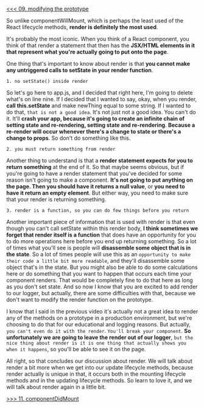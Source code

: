 [<<< 09. modifying the prototype](https://github.com/xgirma/react-lifecycles/tree/master/chapters/09)

So unlike componentWillMount, which is perhaps the least used of the React lifecycle methods, **render is definitely the most used**. 

It's probably the most iconic. When you think of a React component, you think of that render a statement that then has the **JSX/HTML elements in it that represent what you're actually going to put onto the page**. 

One thing that's important to know about render is that **you cannot make any untriggered calls to setState in your render function**. 
    
    1. no setState() inside render

So let's go here to app.js, and I decided that right here, I'm going to delete what's on line nine. If I decided that I wanted to say, okay, when you render, **call this.setState** and make newThing equal to some string. If I wanted to do that, `that is not a good idea`. It's not just not a good idea. You can't do it. It'll **crash your app, because it's going to create an infinite chain of setting state and re-rendering, setting state and re-rendering**. **Because a re-render will occur whenever there's a change to state or there's a change to props**. So don't do something like this. 

    2. you must return something from render
    
Another thing to understand is that a **render statement expects for you to return something** at the end of it. So that maybe seems obvious, but if you're going to have a render statement that you've decided for some reason isn't going to make a component. **It's not going to put anything on the page. Then you should have it returns a null value**, or **you need to have it return an empty element**. But either way, you need to make sure that your render is returning something. 

    3. render is a function, so you can do few things before you return

Another important piece of information that is used with render is that even though you can't call setState within this render body, **I think sometimes we forget that render itself is a function** that does have an opportunity for you to do more operations here before you end up returning something. So a lot of times what you'll see is people will **disassemble some object that is in the state**. So a lot of times people will use this as an `opportunity to make their code a little bit more readable`, and they'll disassemble some object that's in the state. But you might also be able to do some calculations here or do something that you want to happen that occurs each time your component renders. That would be completely fine to do that here as long as you don't set state. And so now I know that you are excited to add render to our logger, but actually, there are some difficulties with that, because we don't want to modify the render function on the prototype. 


I know that I said in the previous video it's actually not a great idea to render any of the methods on a prototype in a production environment, but we're choosing to do that for our educational and logging reasons. But actually, `you can't even do it with the render`. `You'll break your component`. **So unfortunately we are going to leave the render out of our logger**, `but the nice thing about render is it is one thing that actually shows you when it happens`, so you'll be able to see it on the page. 

All right, so that concludes our discussion about render. We will talk about render a bit more when we get into our update lifecycle methods, because render actually is unique in that, it occurs both in the mounting lifecycle methods and in the updating lifecycle methods. So learn to love it, and we will talk about render again in a little bit.

[>>> 11. componentDidMount](https://github.com/xgirma/react-lifecycles/tree/master/chapters/11)